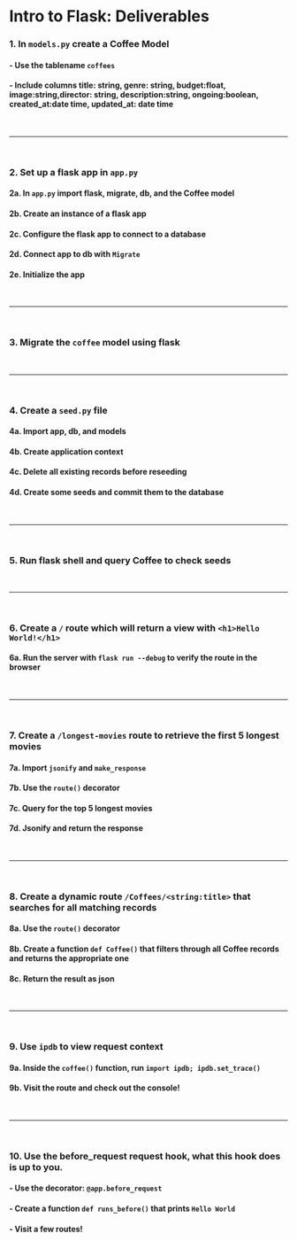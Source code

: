 # Intro to Flask: Deliverables

### 1. In `models.py` create a Coffee Model 
#### - Use the tablename `coffees`
#### - Include columns title: string, genre: string, budget:float, image:string,director: string, description:string, ongoing:boolean, created_at:date time, updated_at: date time 

<br />

---

<br />

### 2. Set up a flask app in `app.py`
#### 2a. In `app.py` import flask, migrate, db, and the Coffee model
#### 2b. Create an instance of a flask app
#### 2c. Configure the flask app to connect to a database 
#### 2d. Connect app to db with `Migrate`
#### 2e. Initialize the app

<br />

---

<br />

### 3. Migrate the `coffee` model using flask

<br />

---

<br />

### 4. Create a `seed.py` file
#### 4a. Import app, db, and models
#### 4b. Create application context 
#### 4c. Delete all existing records before reseeding
#### 4d. Create some seeds and commit them to the database

<br />

---

<br />

### 5. Run flask shell and query Coffee to check seeds

<br />

---

<br />

### 6. Create a `/` route which will return a view with  `<h1>Hello World!</h1>`
#### 6a. Run the server with `flask run --debug` to verify the route in the browser

<br />

---

<br />

### 7. Create a `/longest-movies` route to retrieve the first 5 longest movies
#### 7a. Import `jsonify` and `make_response`
#### 7b. Use the `route()` decorator
#### 7c. Query for the top 5 longest movies
#### 7d. Jsonify and return the response

<br />

---

<br />

### 8. Create a dynamic route `/Coffees/<string:title>` that searches for all matching records
#### 8a. Use the `route()` decorator
#### 8b. Create a function `def Coffee()` that filters through all Coffee records and returns the appropriate one
#### 8c. Return the result as json

<br />

---

<br />

### 9. Use `ipdb` to view request context
#### 9a. Inside the `coffee()` function, run `import ipdb; ipdb.set_trace()`
#### 9b. Visit the route and check out the console!

<br />

---

<br />

### 10. Use the before_request request hook, what this hook does is up to you.
#### - Use the decorator: `@app.before_request`
#### - Create a function `def runs_before()` that prints `Hello World`
#### - Visit a few routes!

